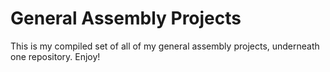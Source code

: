 # General Assembly Projects
This is my compiled set of all of my general assembly projects, underneath one repository. Enjoy!
